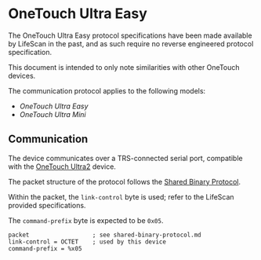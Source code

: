 # OneTouch Ultra Easy

The OneTouch Ultra Easy protocol specifications have been made available by
LifeScan in the past, and as such require no reverse engineered protocol
specification.

This document is intended to only note similarities with other OneTouch devices.

The communication protocol applies to the following models:

 * *OneTouch Ultra Easy*
 * *OneTouch Ultra Mini*

## Communication

The device communicates over a TRS-connected serial port, compatible with
the [OneTouch Ultra2](onetouch-ultra2.md) device.

The packet structure of the protocol follows
the [Shared Binary Protocol](shared-binary-protocol.md).

Within the packet, the `link-control` byte is used; refer to the LifeScan
provided specifications.

The `command-prefix` byte is expected to be `0x05`.

    packet                  ; see shared-binary-protocol.md
    link-control = OCTET    ; used by this device
    command-prefix = %x05
